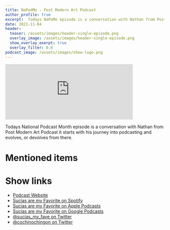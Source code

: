 ```yaml
---
title: NaPodMo - Post Modern Art Podcast
author_profile: true
excerpt:  Todays NaPoMo episode is a conversation with Nathan from Post Modern Art Podcast it starts with his journey into podcasting and evolves, or devolves from there.
date: 2021-11-04
header:
  teaser: /assets/images/header-single-episode.png
  overlay_image: /assets/images/header-single-episode.png
  show_overlay_exerpt: true
  overlay_filter: 0.6
podcast_image: /assets/images/show-logo.png
---
```


<iframe src='https://embed.podcasts.apple.com/us/podcast/napodmo-post-modern-art-podcast/id1548173787?i=1000540718532&amp;theme=dark' width='80%' height='175' frameborder='0' allowtransparency='true' allow='encrypted-media'></iframe>

Todays National Podcast Month episode is a conversation with Nathan from Post Modern Art Podcast it starts with his journey into podcasting and evolves, or devolves from there.

# Mentioned items



# Show links

* <i class=fas fa-link></i> [Podcast Website](https://cochinochingon.com)
* <i class=fab fa-spotify></i> [Sucias are my Favorite on Spotify](https://open.spotify.com/show/3XjoipCU3QzeIaQAAQpBdW)
* <i class=fas fa-podcast></i> [Sucias are my Favorite on Apple Podcasts](https://podcasts.apple.com/us/podcast/sucias-are-my-favorite/id1548173787)
* <i class=fab fa-google-play></i> [Sucias are my Favorite on Google Podcasts](https://podcasts.google.com/feed/aHR0cHM6Ly9hbmNob3IuZm0vcy80MjI0YzYzYy9wb2RjYXN0L3Jzcw==)
* <i class=fab fa-twitter></i> [@sucias_my_fave on Twitter](https://twitter.com/sucias_my_fave)
* <i class=fab fa-twitter></i> [@cochinochingon on Twitter](https://twitter.com/cochinochingon)
